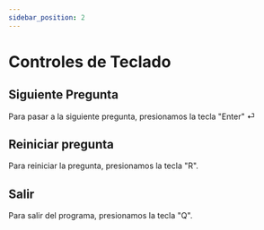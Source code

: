 ```yaml
---
sidebar_position: 2
---
```


# Controles de Teclado

## Siguiente Pregunta
Para pasar a la siguiente pregunta, presionamos la tecla "Enter" ⏎

## Reiniciar pregunta
Para reiniciar la pregunta, presionamos la tecla "R".

## Salir
Para salir del programa, presionamos la tecla "Q".






